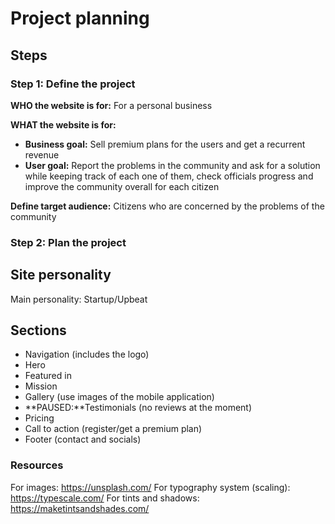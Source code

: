 # Project planning

## Steps

### Step 1: Define the project

**WHO the website is for:** For a personal business

**WHAT the website is for:**

- **Business goal:** Sell premium plans for the users and get a recurrent revenue
- **User goal:** Report the problems in the community and ask for a solution while keeping track of each one of them, check officials progress and improve the community overall for each citizen

**Define target audience:** Citizens who are concerned by the problems of the community

### Step 2: Plan the project

## Site personality

Main personality: Startup/Upbeat

## Sections

- Navigation (includes the logo)
- Hero
- Featured in
- Mission
- Gallery (use images of the mobile application)
- **PAUSED:**Testimonials (no reviews at the moment)
- Pricing
- Call to action (register/get a premium plan)
- Footer (contact and socials)

### Resources

For images: https://unsplash.com/
For typography system (scaling): https://typescale.com/
For tints and shadows: https://maketintsandshades.com/
